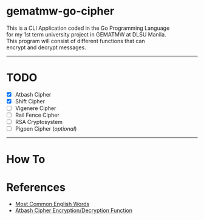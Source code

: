 # gematmw-go-cipher
This is a CLI Application coded in the Go Programming Language \
for my 1st term university project in GEMATMW at DLSU Manila. \
This program will consist of different functions that can \
encrypt and decrypt messages.

---
# TODO
- [x] Atbash Cipher
- [x] Shift Cipher
- [ ] Vigenere Cipher
- [ ] Rail Fence Cipher
- [ ] RSA Cryptosystem
- [ ] Pigpen Cipher (_optional_)

---
# How To

# References
- [Most Common English Words](https://github.com/first20hours/google-10000-english)
- [Atbash Cipher Encryption/Decryption Function](https://en.wikipedia.org/wiki/Atbash#Relationship_to_the_affine_cipher)